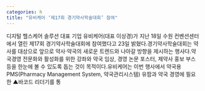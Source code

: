 ```yaml
---
categories: h
title: "유비케어 ‘제17회 경기약사학술대회’ 참여"
---
```

디지털 헬스케어 솔루션 대표 기업 유비케어(대표 이상경)가 지난 18일 수원 컨벤션센터에서 열린 제17회 경기약사학술대회에 참여했다고 23일 밝혔다.경기약사학술대회는 약사를 대상으로 앞으로 약사·약국의 새로운 트렌드와 나아갈 방향을 제시하는 행사다.약국경영 전문화와 활성화를 위한 강좌와 약국 임상, 경영 논문 포스터, 제약사 홍보 부스 등을 한눈에 볼 수 있도록 돕는 것이 목적이다.유비케어는 이번 행사에서 약국용 PMS(Pharmacy Management System, 약국관리시스템) 유팜과 약국 경영에 필요한 ▲바코드 리더기를 통